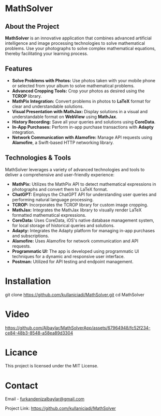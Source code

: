 # **MathSolver**

## **About the Project**

**MathSolver** is an innovative application that combines advanced artificial intelligence and image processing technologies to solve mathematical problems. Use your photographs to solve complex mathematical equations, thereby facilitating your learning process.

## **Features**

- **Solve Problems with Photos:** Use photos taken with your mobile phone or selected from your album to solve mathematical problems.
- **Advanced Cropping Tools:** Crop your photos as desired using the **TCROP** library.
- **MathPix Integration:** Convert problems in photos to **LaTeX** format for clear and understandable solutions.
- **Visual Presentation with MathJax:** Display solutions in a visual and understandable format on **WebView** using **MathJax**.
- **History Recording:** Save all your queries and solutions using **CoreData**.
- **In-App Purchases:** Perform in-app purchase transactions with **Adapty** integration.
- **Network Communication with Alamofire:** Manage API requests using **Alamofire**, a Swift-based HTTP networking library.

## **Technologies & Tools**

MathSolver leverages a variety of advanced technologies and tools to deliver a comprehensive and user-friendly experience:

- **MathPix:** Utilizes the MathPix API to detect mathematical expressions in photographs and convert them to LaTeX format.
- **ChatGPT:** Employs the ChatGPT API for understanding user queries and performing natural language processing.
- **TCROP:** Incorporates the TCROP library for custom image cropping.
- **MathJax:** Integrates the MathJax library to visually render LaTeX formatted mathematical expressions.
- **CoreData:** Uses CoreData, iOS's native database management system, for local storage of historical queries and solutions.
- **Adapty:** Integrates the Adapty platform for managing in-app purchases and subscriptions.
- **Alamofire:** Uses Alamofire for network communication and API requests.
- **Programmatic UI:** The app is developed using programmatic UI techniques for a dynamic and responsive user interface.
- **Postman:** Utilized for API testing and endpoint management.

# Installation

git clone https://github.com/kullaniciadi/MathSolver.git
cd MathSolver


# Video


https://github.com/Albaylar/MathSolverApp/assets/67964948/fc52f234-ce84-48b3-8548-a58ea89d3304


# Licance
  This project is licensed under the MIT License.

# Contact
  Email - furkandenizalbaylar@gmail.com

  Project Link: https://github.com/kullaniciadi/MathSolver
